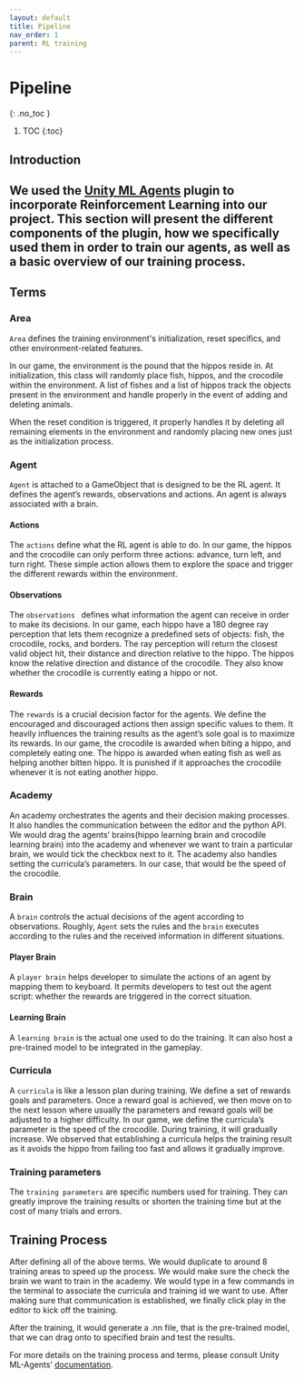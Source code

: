 ```yaml
---
layout: default
title: Pipeline
nav_order: 1
parent: RL training
---
```


# Pipeline
{: .no_toc }


1. TOC
{:toc}

## Introduction
We used the [Unity ML Agents](https://github.com/Unity-Technologies/ml-agents) plugin to incorporate Reinforcement Learning into our project. This section will present the different components of the plugin, how we specifically used them in order to train our agents, as well as a basic overview of our training process.
---
## Terms

### Area
`Area` defines the training environment's initialization, reset specifics, and other environment-related features. 

In our game, the environment is the pound that the hippos reside in. 
At initialization, this class will randomly place fish, hippos, and the crocodile within the environment.
A list of fishes and a list of hippos track the objects present in the environment and handle properly in the event of adding and deleting animals.

When the reset condition is triggered, it properly handles it by deleting all remaining elements in the environment and randomly placing new ones just as the initialization process.

### Agent
`Agent` is attached to a GameObject that is designed to be the RL agent. It defines the agent’s rewards, observations and actions. An agent is always associated with a brain.

#### Actions
The `actions` define what the RL agent is able to do. In our game, the hippos and the crocodile can only perform three actions: advance, turn left, and turn right.
These simple action allows them to explore the space and trigger the different rewards within the environment.

#### Observations
The `observations ` defines what information the agent can receive in order to make its decisions. 
In our game, each hippo have a 180 degree ray perception that lets them recognize a predefined sets of objects: fish, the crocodile, rocks, and borders. The ray perception will return the closest valid object hit, their distance and direction relative to the hippo. The hippos know the relative direction and distance of the crocodile. They also know whether the crocodile is currently eating a hippo or not.

#### Rewards
The `rewards` is a crucial decision factor for the agents. We define the encouraged and discouraged actions then assign specific values to them. It heavily influences the training results as the agent’s sole goal is to maximize its rewards. 
In our game, the crocodile is awarded when biting a hippo, and completely eating one.
The hippo is awarded when eating fish as well as helping another bitten hippo. It is punished if it approaches the crocodile whenever it is not eating another hippo.

### Academy
An academy orchestrates the agents and their decision making processes. It also handles the communication between the editor and the python API.
We would drag the agents’ brains(hippo learning brain and crocodile learning brain) into the academy and whenever we want to train a particular brain, we would tick the checkbox next to it. The academy also handles setting the curricula’s parameters. In our case, that would be the speed of the crocodile. 

### Brain
A `brain` controls the actual decisions of the agent according to observations. Roughly, `Agent` sets the rules and the `brain` executes according to the rules and the received information in different situations.

#### Player Brain
A `player brain` helps developer to simulate the actions of an agent by mapping them to keyboard. It permits developers to test out the agent script: whether the rewards are triggered in the correct situation.

#### Learning Brain
A `learning brain` is the actual one used to do the training. It can also host a pre-trained model to be integrated in the gameplay.

### Curricula
A `curricula` is like a lesson plan during training. We define a set of rewards goals and parameters. Once a reward goal is achieved, we then move on to the next lesson where usually the parameters and reward goals will be adjusted to a higher difficulty.
In our game, we define the curricula’s parameter is the speed of the crocodile. During training, it will gradually increase. We observed that establishing a curricula helps the training result as it avoids the hippo from failing too fast and allows it gradually improve.

### Training parameters
The `training parameters` are specific numbers used for training. They can greatly improve the training results or shorten the training time but at the cost of many trials and errors.

## Training Process
After defining all of the above terms. We would duplicate to around 8 training areas to speed up the process. We would make sure the check the brain we want to train in the academy. We would type in a few commands in the terminal to associate the curricula and training id we want to use. After making sure that communication is established, we finally click play in the editor to kick off the training.

After the training, it would generate a .nn file, that is the pre-trained model, that we can drag onto to specified brain and test the results.

For more details on the training process and terms, please consult Unity ML-Agents’ [documentation](https://github.com/Unity-Technologies/ml-agents/blob/master/docs/Readme.md).


